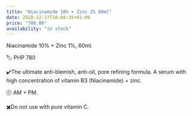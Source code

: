 ```yaml
---
title: "Niacinamide 10% + Zinc 2% 60ml"
date: 2020-12-27T10:04:35+01:00
price: "780.00"
availability: "in stock"
---
```


Niacinamide 10% + Zinc 1%, 60ml.


🏷 PHP 780


✔️The ultimate anti-blemish, anti-oil, pore refining formula. A serum with high concentration of vitamin B3 (Niacinamide) + zinc.


🕖 AM + PM.


✖️Do not use with pure vitamin C.
